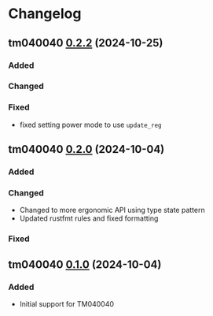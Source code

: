 # Changelog


## tm040040 [0.2.2](https://github.com/Panaetius/tm040040/tree/0.2.2) (2024-10-25)

### Added

### Changed

### Fixed

- fixed setting power mode to use `update_reg`

## tm040040 [0.2.0](https://github.com/Panaetius/tm040040/tree/0.2.0) (2024-10-04)

### Added

### Changed

- Changed to more ergonomic API using type state pattern
- Updated rustfmt rules and fixed formatting

### Fixed

## tm040040 [0.1.0](https://github.com/Panaetius/tm040040/tree/0.1.0) (2024-10-04)

### Added

- Initial support for TM040040
